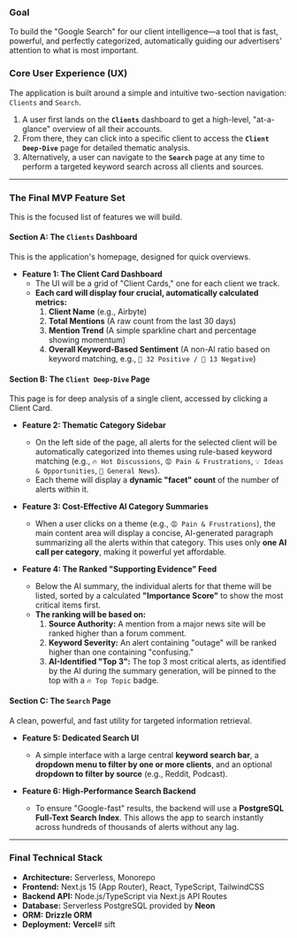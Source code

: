 ### **Goal**
To build the "Google Search" for our client intelligence—a tool that is fast, powerful, and perfectly categorized, automatically guiding our advertisers' attention to what is most important.

### **Core User Experience (UX)**

The application is built around a simple and intuitive two-section navigation: `Clients` and `Search`.

1.  A user first lands on the **`Clients`** dashboard to get a high-level, "at-a-glance" overview of all their accounts.
2.  From there, they can click into a specific client to access the **`Client Deep-Dive`** page for detailed thematic analysis.
3.  Alternatively, a user can navigate to the **`Search`** page at any time to perform a targeted keyword search across all clients and sources.

---
### **The Final MVP Feature Set**

This is the focused list of features we will build.

#### **Section A: The `Clients` Dashboard**

This is the application's homepage, designed for quick overviews.

* **Feature 1: The Client Card Dashboard**
    * The UI will be a grid of "Client Cards," one for each client we track.
    * **Each card will display four crucial, automatically calculated metrics:**
        1.  **Client Name** (e.g., Airbyte)
        2.  **Total Mentions** (A raw count from the last 30 days)
        3.  **Mention Trend** (A simple sparkline chart and percentage showing momentum)
        4.  **Overall Keyword-Based Sentiment** (A non-AI ratio based on keyword matching, e.g., `🙂 32 Positive / 🙁 13 Negative`)

#### **Section B: The `Client Deep-Dive` Page**

This page is for deep analysis of a single client, accessed by clicking a Client Card.

* **Feature 2: Thematic Category Sidebar**
    * On the left side of the page, all alerts for the selected client will be automatically categorized into themes using rule-based keyword matching (e.g., `🔥 Hot Discussions`, `😡 Pain & Frustrations`, `💡 Ideas & Opportunities`, `📰 General News`).
    * Each theme will display a **dynamic "facet" count** of the number of alerts within it.

* **Feature 3: Cost-Effective AI Category Summaries**
    * When a user clicks on a theme (e.g., `😡 Pain & Frustrations`), the main content area will display a concise, AI-generated paragraph summarizing all the alerts within that category. This uses only **one AI call per category**, making it powerful yet affordable.

* **Feature 4: The Ranked "Supporting Evidence" Feed**
    * Below the AI summary, the individual alerts for that theme will be listed, sorted by a calculated **"Importance Score"** to show the most critical items first.
    * **The ranking will be based on:**
        1.  **Source Authority:** A mention from a major news site will be ranked higher than a forum comment.
        2.  **Keyword Severity:** An alert containing "outage" will be ranked higher than one containing "confusing."
        3.  **AI-Identified "Top 3":** The top 3 most critical alerts, as identified by the AI during the summary generation, will be pinned to the top with a `🔥 Top Topic` badge.

#### **Section C: The `Search` Page**

A clean, powerful, and fast utility for targeted information retrieval.

* **Feature 5: Dedicated Search UI**
    * A simple interface with a large central **keyword search bar**, a **dropdown menu to filter by one or more clients**, and an optional **dropdown to filter by source** (e.g., Reddit, Podcast).

* **Feature 6: High-Performance Search Backend**
    * To ensure "Google-fast" results, the backend will use a **PostgreSQL Full-Text Search Index**. This allows the app to search instantly across hundreds of thousands of alerts without any lag.

---
### **Final Technical Stack**

* **Architecture:** Serverless, Monorepo
* **Frontend:** Next.js 15 (App Router), React, TypeScript, TailwindCSS
* **Backend API:** Node.js/TypeScript via Next.js API Routes
* **Database:** Serverless PostgreSQL provided by **Neon**
* **ORM:** **Drizzle ORM**
* **Deployment:** **Vercel**# sift
